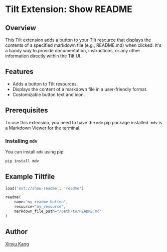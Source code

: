 # Tilt Extension: Show README

## Overview

This Tilt extension adds a button to your Tilt resource that displays the contents of a specified markdown file (e.g., README.md) when clicked. It's a handy way to provide documentation, instructions, or any other information directly within the Tilt UI.

## Features

- Adds a button to Tilt resources.
- Displays the content of a markdown file in a user-friendly format.
- Customizable button text and icon.

## Prerequisites

To use this extension, you need to have the `mdv` pip package installed. `mdv` is a Markdown Viewer for the terminal.

### Installing `mdv`

You can install `mdv` using pip:

```sh
pip install mdv
```

## Example Tiltfile

```python
load('ext://show-readme', 'readme')

readme(
    name="my_readme_button",
    resource="my_resource",
    markdown_file_path="/path/to/README.md"
)
```

## Author
[Xinyu Kang](https://github.com/XinyuKang22)